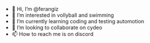 - 👋 Hi, I’m @ferangiz
- 👀 I’m interested in vollyball and swimming
- 🌱 I’m currently learning coding and testing automotion
- 💞️ I’m looking to collaborate on cydeo
- 📫 How to reach me is on discord

<!---
ferangizz/ferangizz is a ✨ special ✨ repository because its `README.md` (this file) appears on your GitHub profile.
You can click the Preview link to take a look at your changes.
--->
